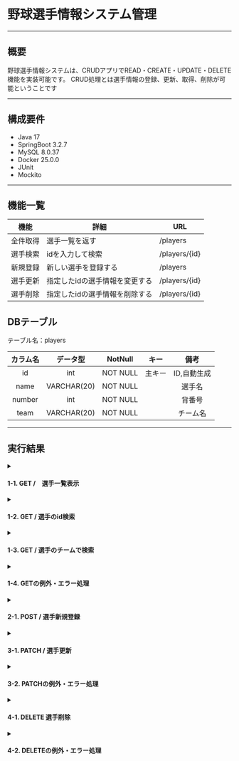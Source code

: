 # 野球選手情報システム管理

***

## 概要

野球選手情報システムは、CRUDアプリでREAD・CREATE・UPDATE・DELETE機能を実装可能です。
CRUD処理とは選手情報の登録、更新、取得、削除が可能ということです

---

## 構成要件

* Java 17
* SpringBoot 3.2.7
* MySQL 8.0.37
* Docker 25.0.0
* JUnit
* Mockito

---

## 機能一覧

| 機能   | 詳細               | URL           |
|------|------------------|---------------|
| 全件取得 | 選手一覧を返す          | /players      |
| 選手検索 | idを入力して検索        | /players/{id} |
| 新規登録 | 新しい選手を登録する       | /players      |
| 選手更新 | 指定したidの選手情報を変更する | /players/{id} |
| 選手削除 | 指定したidの選手情報を削除する | /players/{id} |

## DBテーブル

テーブル名：players

| **カラム名** |  **データ型**   | **NotNull** | **キー** | **備考**  |
|:--------:|:-----------:|:-----------:|:------:|:-------:|
|    id    |     int     |  NOT NULL   |  主キー   | ID,自動生成 |
|   name   | VARCHAR(20) |  NOT NULL   |        |   選手名   |
|  number  |     int     |  NOT NULL   |        |   背番号   |
|   team   | VARCHAR(20) |  NOT NULL   |        |  チーム名   |

---

## 実行結果


<details>
<summary><h4> 1-1. GET /　選手一覧表示 </h4></summary>

![スクリーンショット 2024-07-08 220118 all1](https://github.com/sugahikaru/sanple1/assets/163830579/116d6202-1174-4639-a8ff-2594b1930bde)

</details>
<details>
<summary><h4> 1-2. GET / 選手のid検索 </h4></summary>

![スクリーンショット 2024-07-08 220038 get3](https://github.com/sugahikaru/sanple1/assets/163830579/9fc65e5c-e7fa-4767-9f15-ffc27d91cedf)

</details>

<details>
<summary><h4> 1-3. GET / 選手のチームで検索 </h4></summary>

![スクリーンショット 2024-07-08 220453 クエリ文字](https://github.com/sugahikaru/sanple1/assets/163830579/3d3e6c05-8c6b-4276-bd2f-7b7961ee6097)


</details>
<details>
<summary><h4> 1-4. GETの例外・エラー処理　</h4></summary>

![スクリーンショット 2024-07-08 221120 get 例外](https://github.com/sugahikaru/sanple1/assets/163830579/33f1a56b-df9c-4585-a156-83d4cbdcf7e5)

![スクリーンショット 2024-07-09 125319 クエリ文字例外](https://github.com/sugahikaru/sanple1/assets/163830579/803b96a9-a2a4-4603-b0ab-8687eae62af5)

</details>
<details>
<summary><h4> 2-1. POST / 選手新規登録</h4></summary>

![sq](https://github.com/sugahikaru/sanple1/assets/163830579/cf8523b2-0910-4429-8a16-30ee897ef7e9)

</details>
<details>
<summary><h4> 3-1. PATCH / 選手更新</h4></summary>

![スクリーンショット 2024-06-17 174402 sss](https://github.com/sugahikaru/sanple1/assets/163830579/93fe8d8a-7e83-495a-9772-361555ed751d)

</details>
<details>
<summary><h4> 3-2. PATCHの例外・エラー処理　</h4></summary>

![スクリーンショット 2024-06-17 215530 SSSS](https://github.com/sugahikaru/sanple1/assets/163830579/89ccce6a-7e46-4b37-bb8f-61c5001b7f16)

</details>

<details>
<summary><h4>4-1. DELETE  選手削除</h4></summary>

![スクリーンショット 2024-07-08 221530 削除](https://github.com/sugahikaru/sanple1/assets/163830579/fb9a47d2-0518-4545-9ee4-dceb6530483f)

</details>
<details>
<summary><h4>4-2. DELETEの例外・エラー処理　</h4></summary>

![スクリーンショット 2024-07-08 221209 削除例外](https://github.com/sugahikaru/sanple1/assets/163830579/59dad3c5-e8a0-4bba-aff1-6b4878dd8e19)

</details>